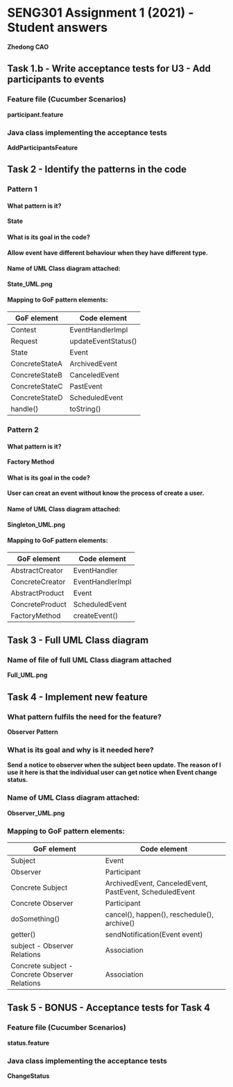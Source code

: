 # SENG301 Assignment 1 (2021) - Student answers

**Zhedong CAO**

## Task 1.b - Write acceptance tests for U3 - Add participants to events

### Feature file (Cucumber Scenarios)

**participant.feature**

### Java class implementing the acceptance tests

**AddParticipantsFeature**

## Task 2 - Identify the patterns in the code

### Pattern 1

#### What pattern is it?

**State**

#### What is its goal in the code?

**Allow event have different behaviour when they have different type.**

#### Name of UML Class diagram attached:

**State_UML.png**

#### Mapping to GoF pattern elements:

| GoF element | Code element |
| ----------- | ------------ |
| Contest        | EventHandlerImpl    |
| Request        | updateEventStatus() |
| State          | Event               |
| ConcreteStateA | ArchivedEvent       |
| ConcreteStateB | CanceledEvent       |
| ConcreteStateC | PastEvent           |
| ConcreteStateD | ScheduledEvent      |
| handle()       | toString()          |


### Pattern 2

#### What pattern is it?

**Factory Method**

#### What is its goal in the code?

**User can creat an event without know the process of create a user.**

#### Name of UML Class diagram attached:

**Singleton_UML.png**

#### Mapping to GoF pattern elements:

| GoF element | Code element |
| ----------- | ------------ |
| AbstractCreator | EventHandler     |
| ConcreteCreator | EventHandlerImpl |
| AbstractProduct | Event            |
| ConcreteProduct | ScheduledEvent   |
| FactoryMethod   | createEvent()    |

## Task 3 - Full UML Class diagram

### Name of file of full UML Class diagram attached

**Full_UML.png**

## Task 4 - Implement new feature

### What pattern fulfils the need for the feature?

**Observer Pattern**

### What is its goal and why is it needed here?

**Send a notice to observer when the subject been update. The reason of I use it here is that the individual user can get notice when Event change status.**

### Name of UML Class diagram attached:

**Observer_UML.png**

### Mapping to GoF pattern elements:

| GoF element | Code element |
| ----------- | ------------ |
| Subject                                        | Event                                                   |
| Observer                                       | Participant                                             |
| Concrete Subject                               | ArchivedEvent, CanceledEvent, PastEvent, ScheduledEvent |
| Concrete Observer                              | Participant                                             |
| doSomething()                                  | cancel(), happen(), reschedule(), archive()             |
| getter()                                       | sendNotification(Event event)                                              |
| subject - Observer Relations                   | Association                                             |
| Concrete subject - Concrete Observer Relations | Association                                             |

## Task 5 - BONUS - Acceptance tests for Task 4

### Feature file (Cucumber Scenarios)

**status.feature**

### Java class implementing the acceptance tests

**ChangeStatus**
